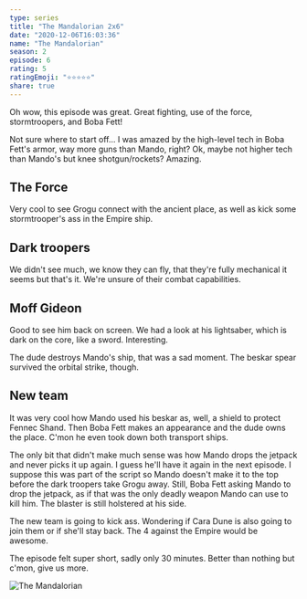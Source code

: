```yaml
---
type: series
title: "The Mandalorian 2x6"
date: "2020-12-06T16:03:36"
name: "The Mandalorian"
season: 2
episode: 6
rating: 5
ratingEmoji: "⭐️⭐️⭐️⭐️⭐️"
share: true
---
```


Oh wow, this episode was great. Great fighting, use of the force, stormtroopers, and Boba Fett!

Not sure where to start off... I was amazed by the high-level tech in Boba Fett's armor, way more guns than Mando, right? Ok, maybe not higher tech than Mando's but knee shotgun/rockets? Amazing.

## The Force

Very cool to see Grogu connect with the ancient place, as well as kick some stormtrooper's ass in the Empire ship.

## Dark troopers

We didn't see much, we know they can fly, that they're fully mechanical it seems but that's it. We're unsure of their combat capabilities.

## Moff Gideon

Good to see him back on screen. We had a look at his lightsaber, which is dark on the core, like a sword. Interesting.

The dude destroys Mando's ship, that was a sad moment. The beskar spear survived the orbital strike, though.

## New team

It was very cool how Mando used his beskar as, well, a shield to protect Fennec Shand. Then Boba Fett makes an appearance and the dude owns the place. C'mon he even took down both transport ships.

The only bit that didn't make much sense was how Mando drops the jetpack and never picks it up again. I guess he'll have it again in the next episode. I suppose this was part of the script so Mando doesn't make it to the top before the dark troopers take Grogu away. Still, Boba Fett asking Mando to drop the jetpack, as if that was the only deadly weapon Mando can use to kill him. The blaster is still holstered at his side.

The new team is going to kick ass. Wondering if Cara Dune is also going to join them or if she'll stay back. The 4 against the Empire would be awesome.

The episode felt super short, sadly only 30 minutes. Better than nothing but c'mon, give us more.

![The Mandalorian](https://cldup.com/lzg19LcqsC.png)
